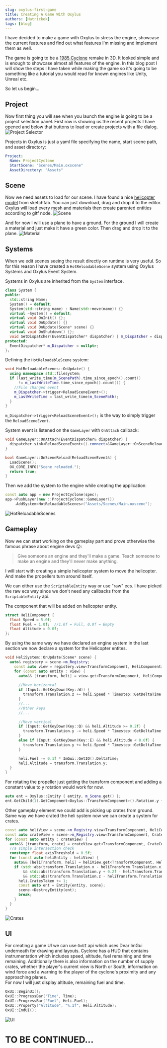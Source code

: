 ```yaml
---
slug: oxylus-first-game
title: Creating A Game With Oxylus
authors: [Hatrickek]
tags: [blog]
---
```

I have decided to make a game with Oxylus to stress the engine, showcase the current features and find out what features I'm missing and implement them as well.

The game is going to be a [1985 Cyclone](https://en.wikipedia.org/wiki/Cyclone_(video_game)) remake in 3D. It looked simple and is enough to showcase almost all features
of the engine.
In this blog post I will show the steps I have taken while making the game so it's going to be something like a tutorial you would read for known engines like Unity, Unreal etc.

So let us begin...

## Project
Now first thing you will see when you launch the engine is going to be a project selection panel. First row is showing us the recent projects 
I have opened and below that buttons to load or create projects with a file dialog.
![Project Selector](projects.png)

Projects in Oxylus is just a yaml file specifying the name, start scene path, and asset directory:

```yml 
Project:
  Name: ProjectCyclone
  StartScene: "Scenes/Main.oxscene"
  AssetDirectory: "Assets"
```

## Scene 
Now we need assets to load for our scene. I have found a nice [helicopter model](https://sketchfab.com/3d-models/low-poly-helicopter-5bbed2de9baa4a13a7faa72653b78b64) 
from sketchfab. You can just download, drag and drop it to the editor. Oxylus will load every mesh and materials then create parented entities according to gltf node.
![Scene](scene.png)

And for now I will use a plane to have a ground. For the ground I will create a material and just make it have a green color. Then drag and drop it to the plane.
![Material](Material.gif)

## Systems
When we edit scenes seeing the result directly on runtime is very useful. So for this reason I have created a `HotReloadableScene` system using Oxylus Systems and Oxylus Event System.

Systems in Oxylus are inherited from the `System` interface.
```cpp
class System {
public:
  std::string Name;
  System() = default;
  System(std::string name) : Name(std::move(name)) {}
  virtual ~System() = default;
  virtual void OnInit() {};
  virtual void OnUpdate() {}
  virtual void OnUpdate(Scene* scene) {}
  virtual void OnShutdown() {};
  void SetDispatcher(EventDispatcher* dispatcher) { m_Dispatcher = dispatcher; }
protected:
  EventDispatcher* m_Dispatcher = nullptr;
};
```

Defining the `HotReloadableScene` system:
```cpp
void HotReloadableScenes::OnUpdate() {
  using namespace std::filesystem;
  if (last_write_time(m_ScenePath).time_since_epoch().count()
      != m_LastWriteTime.time_since_epoch().count()) {
    //File changed event
    m_Dispatcher->trigger<ReloadSceneEvent>();
    m_LastWriteTime = last_write_time(m_ScenePath);
  }
}
```
`m_Dispatcher->trigger<ReloadSceneEvent>();` is the way to simply trigger the `ReloadSceneEvent`. 

System event is listened on the `GameLayer` with `OnAttach` callback:
```cpp
void GameLayer::OnAttach(EventDispatcher& dispatcher) {
  dispatcher.sink<ReloadSceneEvent>().connect<&GameLayer::OnSceneReload>(*this);
}

bool GameLayer::OnSceneReload(ReloadSceneEvent&) {
  LoadScene();
  OX_CORE_INFO("Scene reloaded.");
  return true;
}
```

Then we add the system to the engine while creating the application:
```cpp
const auto app = new ProjectCyclone(spec);
app->PushLayer(new ::ProjectCyclone::GameLayer())
    .AddSystem<HotReloadableScenes>("Assets/Scenes/Main.oxscene");
```

![HotReloadableScenes](HotReloadableScene.gif)

## Gameplay

Now we can start working on the gameplay part and prove otherwise the famous phrase about engine devs 😛:    
> Give someone an engine and they'll make a game. Teach someone to make an engine and they'll never make anything.

I will start with creating a simple helicopter system to move the helicopter. And make the propellers turn around itself.   

We can either use the `ScriptableEntity` way or use "raw" ecs. I have picked the raw ecs way since we don't need any callbacks 
from the `ScriptableEntity` api.    

The component that will be added on helicopter entity.
```cpp
struct HeliComponent {
  float Speed = 5.0f; 
  float Fuel = 1.0f;  //1.0f = Full, 0.0f = Empty
  float Altitude = 0.0f;
};
```

By using the same way we have declared an engine system in the last section we now declare a system for the Helicopter entites.
```cpp
void HeliSystem::OnUpdate(Scene* scene) {
  auto& registery = scene->m_Registry;
    const auto view = registery.view<TransformComponent, HeliComponent>();
    for (const auto entity : view) {
      auto&& [transform, heli] = view.get<TransformComponent, HeliComponent>(entity);
  
      //Move horizontal
      if (Input::GetKeyDown(Key::W)) {
        transform.Translation.z += heli.Speed * Timestep::GetDeltaTime();
      }
      //...
      //Other keys
      //...

      //Move vertical
      if (Input::GetKeyDown(Key::Q) && heli.Altitude >= 0.2f) {
        transform.Translation.y -= heli.Speed * Timestep::GetDeltaTime();
      }
      else if (Input::GetKeyDown(Key::E) && heli.Altitude < 8.0f) {
        transform.Translation.y += heli.Speed * Timestep::GetDeltaTime();
      }

      heli.Fuel -= 0.1f * ImGui::GetIO().DeltaTime;
      heli.Altitude = transform.Translation.y;
  }
}
```

For rotating the propeller just getting the transform component and adding a constant value to y rotation would work for now. 

```cpp
auto ent = Oxylus::Entity { entity, m_Scene.get() };
ent.GetChild(1).GetComponent<Oxylus::TransformComponent>().Rotation.y += 5.0f;
```

Other gameplay element we could add is picking up crates from ground.   
Same way we have crated the heli system now we can create a system for crates.
```cpp
const auto heliView = scene->m_Registry.view<TransformComponent, HeliComponent>();
const auto crateView = scene->m_Registry.view<TransformComponent, CrateComponent>();
for (const auto entity : crateView) {
  auto&& [transform, crate] = crateView.get<TransformComponent, CrateComponent>(entity);
  //a simple intersection check
  constexpr float axisThreshold = 0.5f;
  for (const auto heliEntity : heliView) {
    auto&& [heliTransform, heli] = heliView.get<TransformComponent, HeliComponent>(heliEntity);
    if (std::abs(transform.Translation.x - heliTransform.Translation.x) < axisThreshold
        && std::abs(transform.Translation.y + 0.2f - heliTransform.Translation.y) < axisThreshold
        && std::abs(transform.Translation.z - heliTransform.Translation.z) < axisThreshold) {
      heli.CratesTaken += 1;
      const auto ent = Entity{entity, scene};
      scene->DestroyEntity(ent);
      break;
    }
  }
}
```
![Crates](https://cdn.discordapp.com/attachments/1022588581237248060/1088469165813268510/crates.gif)


## UI 
For creating a game UI we can use `OxUI` api which uses Dear ImGui underneath for drawing and layouts.
Cyclone has a HUD that contains instrumentation which includes speed, altitude, fuel remaining and time remaining.
Additionally there is also information on the number of supply crates, whether the player's current view is North 
or South, information on wind force and a warning to the player of the cyclone's proximity and any approaching planes.     
For now I will just display altitude, remaining fuel and time.
```cpp
OxUI::BeginUI();
OxUI::ProgressBar("Time", Time);
OxUI::ProgressBar("Fuel", Heli.Fuel);
OxUI::Property("Altitude", "%.1f", Heli.Altitude);
OxUI::EndUI();
```
![UI](https://cdn.discordapp.com/attachments/1022588581237248060/1087718914886221904/image.png)


# TO BE CONTINUED...